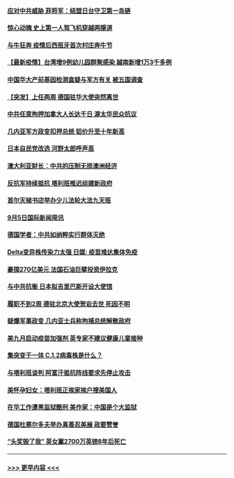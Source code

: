 #### [应对中共威胁 菲将军：结盟日台守卫第一岛链](../pages/prog202/a103209538.md?t=09070751) 
#### [惊心动魄 史上第一人驾飞机穿越两隧道](../pages/prog202/a103209438.md?t=09070751) 
#### [与牛狂奔 疫情后西班牙首次村庄奔牛节](../pages/prog202/a103209436.md?t=09070751) 
#### [【最新疫情】台湾增9例幼儿园群聚感染 越南新增1万3千多例](../pages/prog202/a103209416.md?t=09070751) 
#### [中国华大产前基因检测盒疑与军方有关 被五国调查](../pages/prog202/a103209324.md?t=09070751) 
#### [【突发】上任两周 德国驻华大使突然离世](../pages/prog202/a103209311.md?t=09070751) 
#### [中共任意拘押加拿大人长达千日 渥太华民众抗议](../pages/prog202/a103209290.md?t=09070751) 
#### [几内亚军方政变扣押总统 铝价升至十年新高](../pages/prog202/a103209240.md?t=09070751) 
#### [日本自民党改选 河野太郎呼声高](../pages/prog202/a103209238.md?t=09070751) 
#### [澳大利亚财长：中共的压制无损澳洲经济](../pages/prog202/a103209152.md?t=09070751) 
#### [反抗军持续抵抗 塔利班推迟组建新政府](../pages/prog202/a103209170.md?t=09070751) 
#### [首尔天梯书店举办少儿法轮大法九天班](../pages/prog202/a103209116.md?t=09070751) 
#### [9月5日国际新闻简讯](../pages/prog202/a103209039.md?t=09070751) 
#### [德国学者：中共如纳粹实行群体灭绝](../pages/prog202/a103209091.md?t=09070751) 
#### [Delta变异株传染力太强 日媒: 疫苗难达集体免疫](../pages/prog202/a103209025.md?t=09070751) 
#### [豪掷270亿美元 法国石油巨擘投资伊拉克](../pages/prog202/a103208975.md?t=09070751) 
#### [与中共抗衡 日本拟吉里巴斯开设大使馆](../pages/prog202/a103208970.md?t=09070751) 
#### [履职不到2周 德驻北京大使贺岩去世 死因不明](../pages/prog202/a103208958.md?t=09070751) 
#### [疑爆军事政变 几内亚士兵称拘捕总统解散政府](../pages/prog202/a103208849.md?t=09070751) 
#### [美九月启动疫苗加强剂 英专家不建议健康儿童接种](../pages/prog202/a103208783.md?t=09070751) 
#### [集突变于一体 C.1.2病毒株是什么？](../pages/prog202/a103208764.md?t=09070751) 
#### [与塔利班谈判 阿富汗抵抗阵线要求先停止攻击](../pages/prog202/a103208758.md?t=09070751) 
#### [美怀孕妇女：塔利班正挨家挨户搜美国人](../pages/prog202/a103208747.md?t=09070751) 
#### [在华工作遭黑监狱酷刑 美作家：中国是个大监狱](../pages/prog202/a103208742.md?t=09070751) 
#### [德国杜塞尔多夫举办真善忍美展  政要赞誉](../pages/prog202/a103208687.md?t=09070751) 
#### [“头奖毁了我” 英女赢2700万英镑8年后死亡](../pages/prog202/a103208470.md?t=09070751) 

----
#### [ >>> 更早内容 <<< ](../indexes/prog202-earlier.md)
